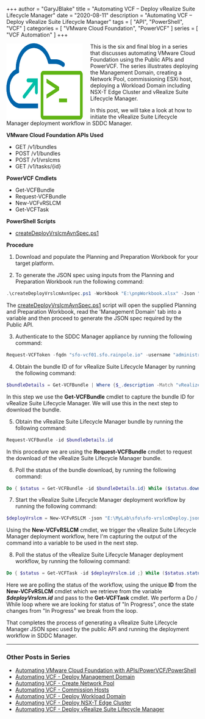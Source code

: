 +++
author = "GaryJBlake"
title = "Automating VCF – Deploy vRealize Suite Lifecycle Manager"
date = "2020-08-11"
description = "Automating VCF – Deploy vRealize Suite Lifecycle Manager"
tags = [
    "API",
    "PowerShell",
    "VCF"
]
categories = [
    "VMware Cloud Foundation",
    "PowerVCF"
]
series = [
    "VCF Automation"
]
+++

<img align="left" width="200" height="200" src="/images/powervcf-color-transparent.webp" style="float:left; padding-right:20px" >

This is the six and final blog in a series that discusses automating VMware Cloud Foundation using the Public APIs and PowerVCF. The series illustrates deploying the Management Domain, creating a Network Pool, commissioning ESXi host, deploying a Workload Domain including NSX-T Edge Cluster and vRealize Suite Lifecycle Manager.

In this post,  we will take a look at how to initiate the vRealize Suite Lifecycle Manager deployment workflow in SDDC Manager.

**VMware Cloud Foundation APIs Used**

* GET /v1/bundles
* POST /v1/bundles
* POST /v1/vrslcms
* GET /v1/tasks/{id}

**PowerVCF Cmdlets**

* Get-VCFBundle
* Request-VCFBundle
* New-VCFvRSLCM
* Get-VCFTask

**PowerShell Scripts**

* [createDeployVrslcmAvnSpec.ps1](https://github.com/GaryJBlake/my-cloudy-world-scripts/blob/main/PowerShell/vcf/scripts/createDeployVrslcmAvnSpec.ps1)

**Procedure**

1. Download and populate the Planning and Preparation Workbook for your target platform.

2. To generate the JSON spec using inputs from the Planning and Preparation Workbook run the following command:
``` powershell
.\createDeployVrslcmAvnSpec.ps1 -Workbook "E:\pnpWorkbook.xlsx" -Json "E:\MyLab\sfo\sfo-vrslcmDeploy.json" -sshPassword "VMw@re1!" -apiPassword "VMw@re1!"
```

The [createDeployVrslcmAvnSpec.ps1](https://github.com/GaryJBlake/my-cloudy-world-scripts/blob/main/PowerShell/vcf/scripts/createDeployVrslcmAvnSpec.ps1) script will open the supplied Planning and Preparation Workbook, read the 'Management Domain' tab into a variable and then proceed to generate the JSON spec required by the Public API.

3. Authenticate to the SDDC Manager appliance by running the following command:
``` powershell
Request-VCFToken -fqdn "sfo-vcf01.sfo.rainpole.io" -username "administrator@vsphere.local" -password "VMw@re1!"
```

4. Obtain the bundle ID of for vRealize Suite Lifecycle Manager  by running the following command:
``` powershell
$bundleDetails = Get-VCFBundle | Where {$_.description -Match "vRealize"}
```

In this step we use the **Get-VCFBundle** cmdlet to capture the bundle ID for vRealize Suite Lifecycle Manager. We will use this in the next step to download the bundle.

5. Obtain the vRealize Suite Lifecycle Manager bundle by running the following command:
``` powershell
Request-VCFBundle -id $bundleDetails.id
```

In this procedure we are using the **Request-VCFBundle** cmdlet to request the download of the vRealize Suite Lifecycle Manager bundle.

6. Poll the status of the bundle download, by running the following command:
``` powershell
Do { $status = Get-VCFBundle -id $bundleDetails.id} While ($status.downloadStatus -eq "IN_PROGRESS")
```

7. Start the vRealize Suite Lifecycle Manager deployment workflow by running the following command:
``` powershell
$deployVrslcm = New-VCFvRSLCM -json "E:\MyLab\sfo\sfo-vrslcmDeploy.json"
```

Using the **New-VCFvRSLCM** cmdlet, we trigger the vRealize Suite Lifecycle Manager deployment workflow, here I'm capturing the output of the command into a variable to be used in the next step.

8. Poll the status of the vRealize Suite Lifecycle Manager deployment workflow, by running the following command:
``` powershell
Do { $status = Get-VCFTask -id $deployVrslcm.id ;} While ($status.status -eq "In Progress")
```

Here we are polling the status of the workflow, using the unique **ID** from the **New-VCFvRSLCM** cmdlet which we retrieve from the variable ***$deployVrslcm.id*** and pass to the **Get-VCFTask** cmdlet. We perform a Do / While loop where we are looking for status of "In Progress", once the state changes from "In Progress" we break from the loop.

That completes the process of generating a vRealize Suite Lifecycle Manager JSON spec used by the public API and running the deployment workflow in SDDC Manager.

- - - 

### Other Posts in Series

* [Automating VMware Cloud Foundation with APIs/PowerVCF/PowerShell](/archive/2020/powervcf-automation)
* [Automating VCF - Deploy Management Domain](/archive/2020/powervcf-automation-01)
* [Automating VCF - Create Network Pool](/archive/2020/powervcf-automation-02)
* [Automating VCF - Commission Hosts](/archive/2020/powervcf-automation-03)
* [Automating VCF - Deploy Workload Domain](/archive/2020/powervcf-automation-04)
* [Automating VCF - Deploy NSX-T Edge Cluster](/archive/2020/powervcf-automation-05)
* [Automating VCF - Deploy vRealize Suite Lifecycle Manager](/archive/2020/powervcf-automation-06)